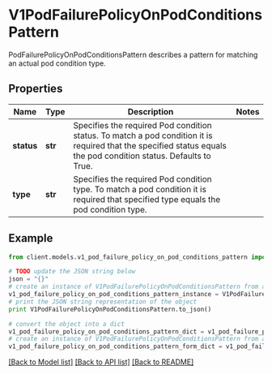 # V1PodFailurePolicyOnPodConditionsPattern

PodFailurePolicyOnPodConditionsPattern describes a pattern for matching an actual pod condition type.

## Properties
Name | Type | Description | Notes
------------ | ------------- | ------------- | -------------
**status** | **str** | Specifies the required Pod condition status. To match a pod condition it is required that the specified status equals the pod condition status. Defaults to True. | 
**type** | **str** | Specifies the required Pod condition type. To match a pod condition it is required that specified type equals the pod condition type. | 

## Example

```python
from client.models.v1_pod_failure_policy_on_pod_conditions_pattern import V1PodFailurePolicyOnPodConditionsPattern

# TODO update the JSON string below
json = "{}"
# create an instance of V1PodFailurePolicyOnPodConditionsPattern from a JSON string
v1_pod_failure_policy_on_pod_conditions_pattern_instance = V1PodFailurePolicyOnPodConditionsPattern.from_json(json)
# print the JSON string representation of the object
print V1PodFailurePolicyOnPodConditionsPattern.to_json()

# convert the object into a dict
v1_pod_failure_policy_on_pod_conditions_pattern_dict = v1_pod_failure_policy_on_pod_conditions_pattern_instance.to_dict()
# create an instance of V1PodFailurePolicyOnPodConditionsPattern from a dict
v1_pod_failure_policy_on_pod_conditions_pattern_form_dict = v1_pod_failure_policy_on_pod_conditions_pattern.from_dict(v1_pod_failure_policy_on_pod_conditions_pattern_dict)
```
[[Back to Model list]](../README.md#documentation-for-models) [[Back to API list]](../README.md#documentation-for-api-endpoints) [[Back to README]](../README.md)


